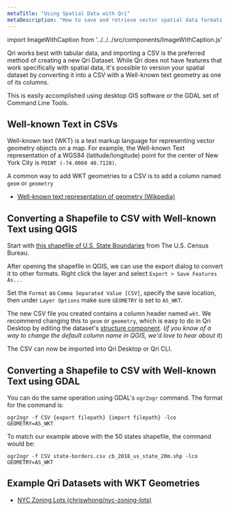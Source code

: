 ```yaml
---
metaTitle: "Using Spatial Data with Qri"
metaDescription: "How to save and retrieve vector spatial data formats in Qri"
---
```


import ImageWithCaption from '../../../src/components/ImageWithCaption.js'


Qri works best with tabular data, and importing a CSV is the preferred method of creating a new Qri Dataset.  While Qri does not have features that work specifically with spatial data, it's possible to version your spatial dataset by converting it into a CSV with a Well-known text geometry as one of its columns.

This is easily accomplished using desktop GIS software or the GDAL set of Command Line Tools.  

## Well-known Text in CSVs

Well-known text (WKT) is a text markup language for representing vector geometry objects on a map.  For example, the Well-known Text representation of a WGS84 (latitude/longitude) point for the center of New York City is `POINT (-74.0060 40.7128)`.  

A common way to add WKT geometries to a CSV is to add a column named `geom` or `geometry`

* [Well-known text representation of geometry (Wikpedia)](https://en.wikipedia.org/wiki/Well-known_text_representation_of_geometry)

## Converting a Shapefile to CSV with Well-known Text using QGIS

Start with [this shapefile of U.S. State Boundaries](https://www2.census.gov/geo/tiger/GENZ2018/shp/cb_2018_us_state_20m.zip) from The U.S. Census Bureau.

After opening the shapefile in QGIS, we can use the export dialog to convert it to other formats.  Right click the layer and select `Export > Save Features As...`

<ImageWithCaption
  src='/img/docs/integrating-qri/qgis-1.png'
  caption='Export your shapefile to a CSV using the export dialog' shadow
/>

Set the `Format` as `Comma Separated Value [CSV]`, specify the save location, then under `Layer Options` make sure `GEOMETRY` is set to `AS_WKT`.

<ImageWithCaption
  src='/img/docs/integrating-qri/qgis-2.png'
  caption='Specify a CSV export and set GEOMETRY to AS_WKT under Layer Options'
/>


The new CSV file you created contains a column header named `wkt`.  We recommend changing this to `geom` or `geometry`, which is easy to do in Qri Desktop by editing the dataset's [structure component](https://qri.io/docs/dataset-components/structure).  (_if you know of a way to change the default column name in QGIS, we'd love to hear about it_)

The CSV can now be imported into Qri Desktop or Qri CLI.  

<ImageWithCaption
  src='/img/docs/integrating-qri/qgis-3.png'
  caption='In Qri Desktop, we can see the WKT geometries in the geom column'
/>



## Converting a Shapefile to CSV with Well-known Text using GDAL

You can do the same operation using GDAL's `ogr2ogr` command.  The format for the command is:

`ogr2ogr -f CSV {export filepath} {import filepath} -lco GEOMETRY=AS_WKT`

To match our example above with the 50 states shapefile, the command would be:

`ogr2ogr -f CSV state-borders.csv cb_2018_us_state_20m.shp -lco GEOMETRY=AS_WKT`


## Example Qri Datasets with WKT Geometries

* [NYC Zoning Lots (chriswhong/nyc-zoning-lots)](https://qri.cloud/chriswhong/nyc_zoning_lots)
